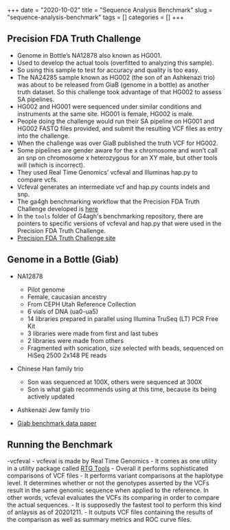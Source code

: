 +++ 
date = "2020-10-02"
title = "Sequence Analysis Benchmark"
slug = "sequence-analysis-benchmark" 
tags = []
categories = []
+++


## Precision FDA Truth Challenge
- Genome in Bottle’s NA12878 also known as HG001.
- Used to develop the actual tools (overfitted to analyzing this sample).
- So using this sample to test for accuracy and quality is too easy.
- The NA24285 sample known as HG002 (the son of an Ashkenazi trio) was about to be released from GiaB (genome in a bottle) as another truth dataset. So this challenge took advantage of that HG002 to assess SA pipelines.
- HG002 and HG001 were sequenced under similar conditions and instruments at the same site.
HG001 is female, HG002 is male.
- People doing the challenge would run their SA pipeline on HG001 and HG002 FASTQ files provided, and submit the resulting VCF files as entry into the challenge.
- When the challenge was over GiaB published the truth VCF for HG002.
- Some pipelines are gender aware for the x chromosome and won’t call an snp on chromosome x heterozygous for an XY male, but other tools will (which is incorrect).
- They used Real Time Genomics’ vcfeval and Illuminas hap.py to compare vcfs.
- Vcfeval generates an intermediate vcf and hap.py counts indels and snp.
- The ga4gh benchmarking workflow that the Precision FDA Truth Challenge developed is [here](https://github.com/ga4gh/benchmarking-tools/tree/master/doc/ref-impl)
- In the `tools` folder of G4agh's benchmarking repository, there are pointers to specific versions of vcfeval and hap.py that were used in the Precision FDA Truth Challenge.
- [Precision FDA Truth Challenge site](https://precision.fda.gov/challenges/truth)


## Genome in a Bottle (Giab)
- NA12878
    - Pilot genome
    - Female, caucasian ancestry
    - From CEPH Utah Reference Collection
    - 6 vials of DNA (ua0-ua5)
    - 14 libraries prepared in parallel using Illumina TruSeq (LT) PCR Free Kit
    - 3 libraries were made from first and last tubes
    - 2 libraries were made from others
    - Fragmented with sonication, size selected with beads, sequenced on HiSeq 2500 2x148 PE reads

- Chinese Han family trio
    - Son was sequenced at 100X, others were sequenced at 300X
    - Son is what giab recommends using at this time, because its being actively updated
- Ashkenazi Jew family trio
- [Giab benchmark data paper](https://www.nature.com/articles/sdata201625)

## Running the Benchmark

-vcfeval 
    - vcfeval is made by Real Time Genomics
    - It comes as one utility in a utility package called [RTG Tools](https://github.com/RealTimeGenomics/rtg-tools)
    - Overall it performs sophisticated comparisons of VCF files
    - It performs variant comparisons at the haplotype level. It determines whether or not the genotypes asserted by the VCFs result in the same genomic sequence when applied to the reference. In other words, vcfeval evaluates the VCFs its comparing in order to compare the actual sequences.
    - It is supposedly the fastest tool to perform this kind of anlaysis as of 20201211.
    - It outputs VCF files containing the results of the comparison as well as summary metrics and ROC curve files.

